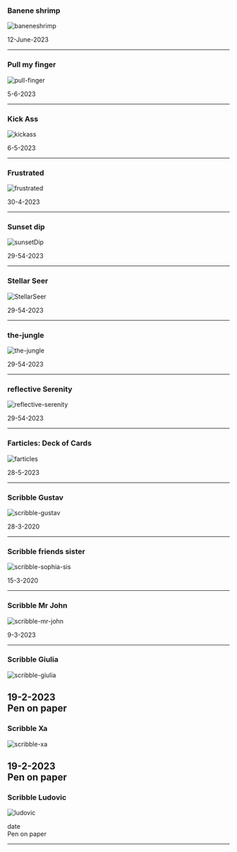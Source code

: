 ### Banene shrimp

![baneneshrimp](../images/banene-shrimp.png)

12-June-2023

---
### Pull my finger

![pull-finger](../images/pull-finger.PNG)

5-6-2023

---

### Kick Ass

![kickass](../images/kickass.GIF)

6-5-2023

---

### Frustrated

![frustrated](../images/frustrated.png)

30-4-2023

---

### Sunset dip

![sunsetDip](../images/sunset-dip.JPG)

29-54-2023

---

### Stellar Seer

![StellarSeer](../images/StellarSeer.png)

29-54-2023

---

### the-jungle

![the-jungle](../images/the-jungle.png)

29-54-2023

---

### reflective Serenity

![reflective-serenity](../images/reflective-serenity.JPG)

29-54-2023

---
### Farticles: Deck of Cards

![farticles](../images/farticles.jpg)

28-5-2023

---

### Scribble Gustav

![scribble-gustav](../images/scribble-gustav.PNG)

28-3-2020

---

### Scribble friends sister

![scribble-sophia-sis](../images/sophia-sis.PNG)

15-3-2020

---

### Scribble Mr John

![scribble-mr-john](../images/mr-john.PNG)

9-3-2023

---

### Scribble Giulia

![scribble-giulia](../images/scribble-giulia.jpg)

19-2-2023  
Pen on paper
---


### Scribble Xa

![scribble-xa](../images/scribble-xa.PNG)

19-2-2023  
Pen on paper
---

### Scribble Ludovic

![ludovic](../images/ludovic.jpg)

date  
Pen on paper

---